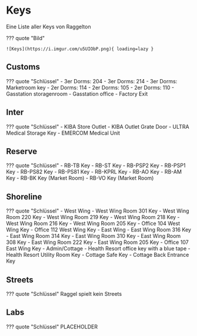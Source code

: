 # Keys

Eine Liste aller Keys von Raggelton

??? quote "Bild"

    ![Keys](https://i.imgur.com/u5UIObP.png){ loading=lazy }

## Customs

??? quote "Schlüssel"
    - 3er Dorms: 204
    - 3er Dorms: 214
    - 3er Dorms: Marketroom key
    - 2er Dorms: 114
    - 2er Dorms: 105
    - 2er Dorms: 110
    - Gasstation storagenroom
    - Gasstation office
    - Factory Exit

## Inter

??? quote "Schlüssel"
    - KIBA Store Outlet
    - KIBA Outlet Grate Door
    - ULTRA Medical Storage Key
    - EMERCOM Medical Unit

## Reserve

??? quote "Schlüssel"
    - RB-TB Key
    - RB-ST Key
    - RB-PSP2 Key
    - RB-PSP1 Key
    - RB-PS82 Key
    - RB-PS81 Key
    - RB-KPRL Key
    - RB-AO Key
    - RB-AM Key
    - RB-BK Key (Market Room)
    - RB-VO Key (Market Room)

## Shoreline

??? quote "Schlüssel"
    - West Wing
        - West Wing Room 301 Key
        - West Wing Room 220 Key
        - West Wing Room 219 Key
        - West Wing Room 218 Key
        - West Wing Room 216 Key
        - West Wing Room 205 Key
        - Office 104 West Wing Key
        - Office 112 West Wing Key
    - East Wing
        - East Wing Room 316 Key
        - East Wing Room 314 Key
        - East Wing Room 310 Key
        - East Wing Room 308 Key
        - East Wing Room 222 Key
        - East Wing Room 205 Key
        - Office 107 East Wing Key
    - Admin/Cottage
        - Health Resort office key with a blue tape
        - Health Resort Utility Room Key
        - Cottage Safe Key
        - Cottage Back Entrance Key

## Streets

??? quote "Schlüssel"
    Raggel spielt kein Streets

## Labs

??? quote "Schlüssel"
    PLACEHOLDER
